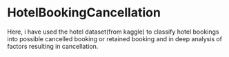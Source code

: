 # HotelBookingCancellation
Here, i have used the hotel dataset(from kaggle) to classify hotel bookings into possible cancelled booking or retained booking and 
in deep analysis of factors resulting in cancellation.
